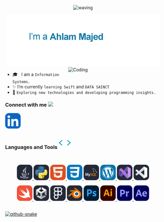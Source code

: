 <div align="center" >
 
 ![waving](https://capsule-render.vercel.app/api?type=waving&height=90&color=gradient)
 
<img src="https://github.com/iihlm/iihlm/blob/main/introfinall.gif" width = "500px" hight="600px"/> 
 </div>

 <img align="right" alt="Coding" width = "300px" hight="500px" src="https://raw.githubusercontent.com/hlmDev/iDreamDev/refs/heads/main/face-with-frame.gif">

 
<p>
   
    
- 🎓 &nbsp; I am a `Information Systems.`
- ✨ I’m currently `learning Swift` and `DATA SAINCT`
- 🐼 `Exploring new technologies and developing programming insights.`
</p>
<h3> Connect with me <img src='https://raw.githubusercontent.com/ShahriarShafin/ShahriarShafin/main/Assets/handshake.gif' width="80px"> </h3>
 
<p > 
  <a href="https://www.linkedin.com/in/ahlam-majed-122210215/" title="LinkedIn"><img src="https://github.com/tandpfun/skill-icons/blob/main/icons/LinkedIn.svg"/ width="50px"> </a>  
</p>

<p>
 
<h3> Languages and Tools <img src='https://github.com/iihlm/iihlm/blob/main/coding.gif' width="40px"> </h3>
<br>

<p align="center">
    <a href="https://www.java.com/en/" title="java"> <img src="https://github.com/tandpfun/skill-icons/blob/main/icons/Java-Dark.svg" 
      alt="Java" width="50px"> </a>
    <a href="https://www.python.org/" title="python"> <img src="https://github.com/tandpfun/skill-icons/blob/main/icons/Python-Dark.svg"
       alt="python" width="50px"> </a>
    <a href="https://www.w3schools.com/css/" title="html"> <img src="https://github.com/tandpfun/skill-icons/blob/main/icons/HTML.svg"
       alt="html" width="50px"> </a>
     <a href="https://www.w3schools.com/css/" title="css"> <img src="https://github.com/tandpfun/skill-icons/blob/main/icons/CSS.svg"
       alt="css" width="50px"> </a>
        <a href="https://www.mysql.com/" title="mysql"> <img src="https://github.com/tandpfun/skill-icons/blob/main/icons/MySQL-Dark.svg"
      alt="mysql" width="50px"> </a>
      <a href="https://wordpress.com/" title="Wordpress"> <img src="https://github.com/tandpfun/skill-icons/blob/main/icons/Wordpress.svg"
      alt="Wordpress" width="50px"> </a>
      <a href="https://visualstudio.microsoft.com/" title="VisualStudio"> <img src="https://github.com/tandpfun/skill-icons/blob/main/icons/VisualStudio-Dark.svg"
      alt="VisualStudio" width="50px"> </a>
      <a href="https://code.visualstudio.com/" title="VSCode"> <img src="https://github.com/tandpfun/skill-icons/blob/main/icons/VSCode-Dark.svg"
      alt="VSCode" width="50px"> </a>
           </p>
         <p>
        <p align="center">
         <a href="https://developer.apple.com/swift/" title="swift"> <img src="https://github.com/tandpfun/skill-icons/blob/main/icons/Swift.svg"
       alt="swift"width="50px"> </a>
    <a href="ttps://unity.com/" title="unity"> <img src="https://github.com/tandpfun/skill-icons/blob/main/icons/Unity-Dark.svg"
       alt="unity"  width="50px"> 
       <a href="https://www.figma.com/" title="figma"> <img src="https://github.com/tandpfun/skill-icons/blob/main/icons/Figma-Dark.svg"
      alt="figma" width="50px"</a>
      <a href="https://www.blender.org/" title="Blender"> <img src="https://github.com/tandpfun/skill-icons/blob/main/icons/Blender-Dark.svg"
      alt="Blender" width="50px"</a>
      <a href="https://www.adobe.com/products/photoshop.html?promoid=RBS7NL7F&mv=other" title="Photoshop"> <img src="https://github.com/tandpfun/skill-icons/blob/main/icons/Photoshop.svg"
      alt="Photoshop" width="50px"</a>
      <a href="https://www.adobe.com/in/products/illustrator.html" title="Illustrator"> <img src="https://github.com/tandpfun/skill-icons/blob/main/icons/Illustrator.svg"
      alt="Illustrator" width="50px"</a>
       <a href="https://www.adobe.com/products/photoshop.html?promoid=RBS7NL7F&mv=other" title="Premiere"> <img src="https://github.com/tandpfun/skill-icons/blob/main/icons/Premiere.svg"
      alt="Premiere" width="50px"</a>
       <a href="https://www.adobe.com/products/photoshop.html?promoid=RBS7NL7F&mv=other"> <img src="https://github.com/tandpfun/skill-icons/blob/main/icons/AfterEffects.svg"
      alt="AfterEffects" width="50px"</a>
        </p> 
         <br>






<picture>
  <source media="(prefers-color-scheme: dark)" srcset="https://github.com/vic1707/vic1707/blob/output/github-snake-dark.svg">
  <source media="(prefers-color-scheme: light)" srcset="https://github.com/vic1707/vic1707/blob/output/github-snake.svg">
  <img alt="github-snake" src="https://github.com/vic1707/vic1707/blob/output/github-snake.svg">
</picture>



